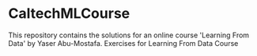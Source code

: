 CaltechMLCourse
===============
This repository contains the solutions for an online course 'Learning From Data' by Yaser Abu-Mostafa.
Exercises for Learning From Data Course
